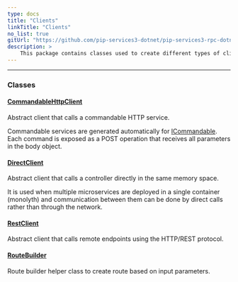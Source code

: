 ```yaml
---
type: docs
title: "Clients"
linkTitle: "Clients"
no_list: true
gitUrl: "https://github.com/pip-services3-dotnet/pip-services3-rpc-dotnet"
description: >
    This package contains classes used to create different types of clients.
---
```

---

<div class="module-body"> 

### Classes

#### [CommandableHttpClient](commandable_http_client)
Abstract client that calls a commandable HTTP service.

Commandable services are generated automatically for
[ICommandable](../../commons/commands/icommandable). 
Each command is exposed as a POST operation that receives all parameters
in the body object.


#### [DirectClient](direct_client)
Abstract client that calls a controller directly in the same memory space.

It is used when multiple microservices are deployed in a single container (monolyth)
and communication between them can be done by direct calls rather than through 
the network.


#### [RestClient](rest_client)
Abstract client that calls remote endpoints using the HTTP/REST protocol.


#### [RouteBuilder](route_builder)
Route builder helper class to create route based on input parameters.


</div>
